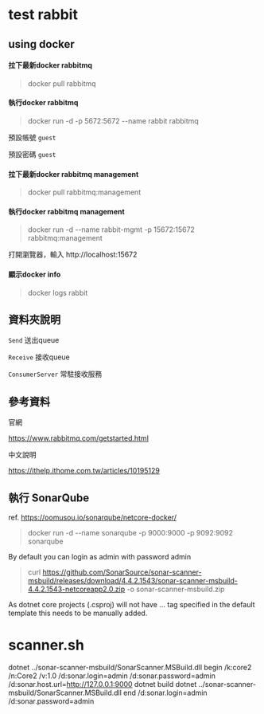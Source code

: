# test rabbit

## using docker

#### 拉下最新docker rabbitmq
> docker pull rabbitmq

####  執行docker rabbitmq
> docker run -d -p 5672:5672 --name rabbit rabbitmq

預設帳號 `guest` 

預設密碼 `guest`


#### 拉下最新docker rabbitmq management
> docker pull rabbitmq:management

#### 執行docker rabbitmq management
> docker run -d --name rabbit-mgmt -p 15672:15672 rabbitmq:management

打開瀏覽器，輸入 http://localhost:15672


#### 顯示docker info
> docker logs rabbit


## 資料夾說明

`Send` 送出queue

`Receive` 接收queue

`ConsumerServer` 常駐接收服務

## 參考資料

官網

https://www.rabbitmq.com/getstarted.html

中文說明

https://ithelp.ithome.com.tw/articles/10195129







## 執行 SonarQube
ref. https://oomusou.io/sonarqube/netcore-docker/

> docker run -d --name sonarqube -p 9000:9000 -p 9092:9092 sonarqube

By default you can login as admin with password admin

> curl https://github.com/SonarSource/sonar-scanner-msbuild/releases/download/4.4.2.1543/sonar-scanner-msbuild-4.4.2.1543-netcoreapp2.0.zip -o sonar-scanner-msbuild.zip

As dotnet core projects (.csproj) will not have <ProjectGuid>...</ProjectGuid> tag specified in the default template this needs to be manually added.

# scanner.sh
dotnet ../sonar-scanner-msbuild/SonarScanner.MSBuild.dll begin /k:core2 /n:Core2 /v:1.0 /d:sonar.login=admin /d:sonar.password=admin /d:sonar.host.url=http://127.0.0.1:9000
dotnet build
dotnet ../sonar-scanner-msbuild/SonarScanner.MSBuild.dll end /d:sonar.login=admin /d:sonar.password=admin